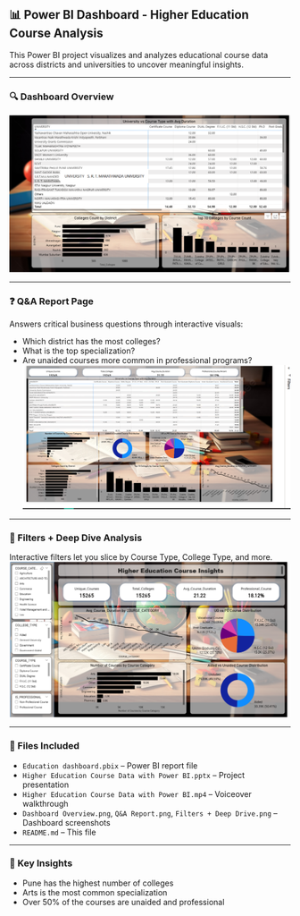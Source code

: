 ## 📊 Power BI Dashboard - Higher Education Course Analysis

This Power BI project visualizes and analyzes educational course data across districts and universities to uncover meaningful insights.

---

### 🔍 Dashboard Overview
![Dashboard Overview](./Dashboard%20Overview.png)

---

### ❓ Q&A Report Page
Answers critical business questions through interactive visuals:
- Which district has the most colleges?
- What is the top specialization?
- Are unaided courses more common in professional programs?
![Q&A Report](./Q&A%20Report.png)

---

### 🧩 Filters + Deep Dive Analysis
Interactive filters let you slice by Course Type, College Type, and more.
![Filters + Deep Drive](./Filters%20+%20Deep%20Drive.png)

---

### 📂 Files Included
- `Education dashboard.pbix` – Power BI report file
- `Higher Education Course Data with Power BI.pptx` – Project presentation
- `Higher Education Course Data with Power BI.mp4` – Voiceover walkthrough
- `Dashboard Overview.png`, `Q&A Report.png`, `Filters + Deep Drive.png` – Dashboard screenshots
- `README.md` – This file

---

### 📌 Key Insights
- Pune has the highest number of colleges
- Arts is the most common specialization
- Over 50% of the courses are unaided and professional
